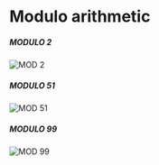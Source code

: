 # Modulo arithmetic

##### MODULO 2
![MOD 2](https://i.ibb.co/d0dFm6d/Screenshot-2019-09-13-at-18-38-23.png)

##### MODULO 51
![MOD 51](https://i.ibb.co/m9F4Dqk/Screenshot-2019-09-13-at-18-39-18.png)

##### MODULO 99
![MOD 99](https://i.ibb.co/r7pKphf/Screenshot-2019-09-13-at-18-39-49.png)